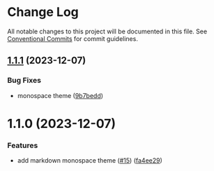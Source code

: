 # Change Log

All notable changes to this project will be documented in this file.
See [Conventional Commits](https://conventionalcommits.org) for commit guidelines.

## [1.1.1](https://github.com/standardnotes/plugins/compare/@standardnotes/markdown-monospace@1.1.0...@standardnotes/markdown-monospace@1.1.1) (2023-12-07)

### Bug Fixes

* monospace theme ([9b7bedd](https://github.com/standardnotes/plugins/commit/9b7bedd169f2ce0281e544767c1e91de8ee64cda))

# 1.1.0 (2023-12-07)

### Features

* add markdown monospace theme ([#15](https://github.com/standardnotes/plugins/issues/15)) ([fa4ee29](https://github.com/standardnotes/plugins/commit/fa4ee292859104ec9e7a13c5322da0d299902f5b))
